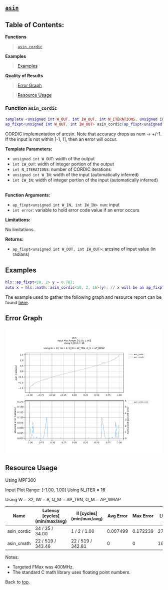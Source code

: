 ## [`asin`](../../include/hls_asin.hpp)

## Table of Contents:

**Functions**

> [`asin_cordic`](#function-asin_cordic)

**Examples**

> [Examples](#examples)

**Quality of Results**

> [Error Graph](#error-graph)

> [Resource Usage](#resource-usage)

### Function `asin_cordic`
~~~lua
template <unsigned int W_OUT, int IW_OUT, int N_ITERATIONS, unsigned int W_IN, int IW_IN>
ap_fixpt<unsigned int W_OUT, int IW_OUT> asin_cordic(ap_fixpt<unsigned int W_IN, int IW_IN> num, int error)
~~~

CORDIC implementation of arcsin. Note that accuracy drops as num -> +/-1.
If the input is not within [-1, 1], then an error will occur.



**Template Parameters:**

* `unsigned int W_OUT`: width of the output<br>
* `int IW_OUT`: width of integer portion of the output<br>
* `int N_ITERATIONS`: number of CORDIC iterations<br>
* `unsigned int W_IN`: width of the input (automatically inferred)<br>
* `int IW_IN`: width of integer portion of the input (automatically inferred)<br> <br>

**Function Arguments:**

* `ap_fixpt<unsigned int W_IN, int IW_IN> num`: input<br>
* `int error`: variable to hold error code value if an error occurs<br>

**Limitations:**

No limitations.

**Returns:**

- `ap_fixpt<unsigned int W_OUT, int IW_OUT>`: arcsine of input value (in radians)

## Examples

~~~lua
hls::ap_fixpt<10, 2> y = 0.707;
auto x = hls::math::asin_cordic<10, 2, 16>(y); // x will be an ap_fixpt number with the value 0.785247163
~~~

The example used to gather the following graph and resource report can be found [here](../../examples/simple/asin).

## Error Graph

![asin_D32_I8_S-1.000000_L1.000000_N16](<../graphs/asin_D32_I8_S-1.000000_L1.000000_N16_graph.png>)

## Resource Usage

Using MPF300


Input Plot Range: [-1.00, 1.00]
Using N_ITER = 16

Using W = 32, IW = 8, Q_M = AP_TRN, O_M = AP_WRAP



| Name        | Latency [cycles] (min/max/avg)   | II [cycles] (min/max/avg)   |   Avg Error |   Max Error |   LUTs |   DFFs |   DSPs |   LSRAM |   uSRAM | Estimated Frequency   |
|-------------|----------------------------------|-----------------------------|-------------|-------------|--------|--------|--------|---------|---------|-----------------------|
| asin_cordic | 34 / 35 / 34.00                  | 1 / 2 / 1.00                |    0.007499 |    0.172239 |   2765 |   6605 |      0 |       0 |       7 | 298.240 MHz           |
| asin_cmath  | 22 / 519 / 343.46                | 22 / 519 / 342.81           |    0        |    0        |  16885 |  21179 |      9 |       0 |       0 | 260.688 MHz           |

Notes:
- Targeted FMax was 400MHz.
- The standard C math library uses floating point numbers.


Back to [top](#).